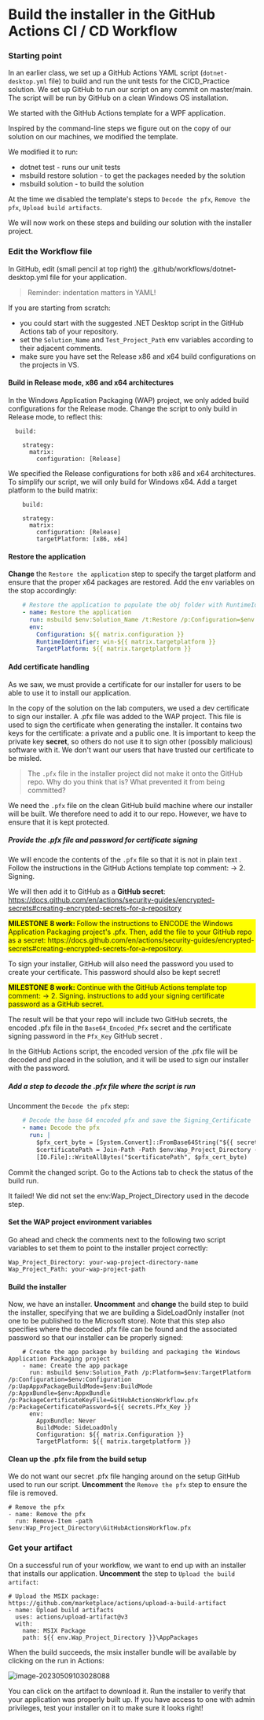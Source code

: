 # Build the installer in the GitHub Actions CI / CD Workflow



### Starting point

In an earlier class, we set up a GitHub Actions YAML script (`dotnet-desktop.yml` file) to build and run the unit tests for the CICD_Practice solution. We set up GitHub to run our script on any commit on master/main. The script will be run by GitHub on a clean Windows OS installation.

We started with the GitHub Actions template for a WPF application. 

Inspired by the command-line steps we figure out on the copy of our solution on our machines, we modified the template. 

We modified it to run:

- dotnet test - runs our unit tests
- msbuild restore solution - to get the packages needed by the solution
- msbuild solution - to build the solution

At the time we disabled the template's steps to `Decode the pfx`, `Remove the pfx`, `Upload build artifacts`.

We will now work on these steps and building our solution with the installer project.



### Edit the Workflow file

In GitHub, edit (small pencil at top right) the .github/workflows/dotnet-desktop.yml file for your application. 

> Reminder:  indentation matters in YAML!
>

If you are starting from scratch:

- you could start with the suggested .NET Desktop script in the GitHub Actions tab of your repository.
- set the `Solution_Name` and `Test_Project_Path` env variables according to their adjacent comments.
- make sure you have set the Release x86 and x64 build configurations on the projects in VS.



#### Build in Release mode, x86 and x64 architectures

In the Windows Application Packaging (WAP) project, we only added build configurations for the Release mode. Change the script to only build in Release mode, to reflect this:

```
  build:

    strategy:
      matrix:
        configuration: [Release]
```

We specified the Release configurations for both x86 and x64 architectures. To simplify our script, we will only build for Windows x64. Add a target platform to the build matrix:

```
    build:

    strategy:
      matrix:
        configuration: [Release]
        targetPlatform: [x86, x64]
```



#### Restore the application

**Change** the `Restore the application` step to specify the target platform and ensure that the proper x64 packages are restored. Add the env variables on the stop accordingly:

```yaml
    # Restore the application to populate the obj folder with RuntimeIdentifiers
    - name: Restore the application
      run: msbuild $env:Solution_Name /t:Restore /p:Configuration=$env:Configuration /p:Platform=$env:TargetPlatform
      env:
        Configuration: ${{ matrix.configuration }}
        RuntimeIdentifier: win-${{ matrix.targetplatform }}
        TargetPlatform: ${{ matrix.targetplatform }}
```



#### Add certificate handling

As we saw, we must provide a certificate for our installer for users to be able to use it to install our application. 

In the copy of the solution on the lab computers, we used a dev certificate to sign our installer. A .pfx file was added to the WAP project.  This file is used to sign the certificate when generating the installer. It contains two keys for the certificate: a private and a public one. It is important to keep the private key **secret**, so others do not use it to sign other (possibly malicious) software with it. We don't want our users that have trusted our certificate to be misled.

> The `.pfx` file in the installer project did not make it onto the GitHub repo. Why do you think that is? What prevented it from being committed?

We need the `.pfx` file on the clean GitHub build machine where our installer will be built. We therefore need to add it to our repo. However, we have to ensure that it is kept protected.



##### Provide the .pfx file and password for certificate signing

We will encode the contents of the `.pfx` file so that it is not in plain text . Follow the instructions in the GitHub Actions template top comment: -> 2. Signing.

We will then add it to GitHub as a **GitHub secret**: https://docs.github.com/en/actions/security-guides/encrypted-secrets#creating-encrypted-secrets-for-a-repository

<p style="background:yellow"><b>MILESTONE 8 work: </b>
     Follow the instructions to ENCODE the Windows Application Packaging project's .pfx. Then, add the file to your GitHub repo as a secret: https://docs.github.com/en/actions/security-guides/encrypted-secrets#creating-encrypted-secrets-for-a-repository.</p>


To sign your installer, GitHub will also need the password you used to create your certificate. This password should also be kept secret!

<p style="background:yellow"><b>MILESTONE 8 work: </b>
     Continue with the GitHub Actions template top comment: -> 2. Signing. instructions to add your signing certificate password as a GitHub secret.</p>

The result will be that your repo will include two GitHub secrets, the encoded .pfx file in the `Base64_Encoded_Pfx` secret and the certificate signing password in the `Pfx_Key` GitHub secret .  

In the GitHub Actions script, the encoded version of the .pfx file will be decoded and placed in the solution, and it will be used to sign our installer with the password.



##### Add a step to decode the .pfx file where the script is run

Uncomment the  `Decode the pfx` step:

```yaml
    # Decode the base 64 encoded pfx and save the Signing_Certificate
    - name: Decode the pfx
      run: |
        $pfx_cert_byte = [System.Convert]::FromBase64String("${{ secrets.Base64_Encoded_Pfx }}")
        $certificatePath = Join-Path -Path $env:Wap_Project_Directory -ChildPath GitHubActionsWorkflow.pfx
        [IO.File]::WriteAllBytes("$certificatePath", $pfx_cert_byte)
```



Commit the changed script. Go to the Actions tab to check the status of the build run.

It failed! We did not set the env:Wap_Project_Directory used in the decode step. 



#### Set the WAP project environment variables

Go ahead and check the comments next to the following two script variables to set them to point to the installer project correctly:

```
Wap_Project_Directory: your-wap-project-directory-name
Wap_Project_Path: your-wap-project-path  
```



#### Build the installer

Now, we have an installer. **Uncomment** and **change** the build step to build the installer, specifying that we are building a SideLoadOnly installer (not one to be published to the Microsoft store). Note that this step also specifies where the decoded .pfx file can be found and the associated password so that our installer can be properly signed: 

```
    # Create the app package by building and packaging the Windows Application Packaging project
    - name: Create the app package
      run: msbuild $env:Solution_Path /p:Platform=$env:TargetPlatform /p:Configuration=$env:Configuration /p:UapAppxPackageBuildMode=$env:BuildMode /p:AppxBundle=$env:AppxBundle /p:PackageCertificateKeyFile=GitHubActionsWorkflow.pfx /p:PackageCertificatePassword=${{ secrets.Pfx_Key }}
      env:
        AppxBundle: Never
        BuildMode: SideLoadOnly
        Configuration: ${{ matrix.Configuration }}
        TargetPlatform: ${{ matrix.targetplatform }}
```

 

#### Clean up the .pfx file from the build setup

We do not want our secret .pfx file hanging around on the setup GitHub used to run our script. **Uncomment** the `Remove the pfx` step to ensure the file is removed.

    # Remove the pfx
    - name: Remove the pfx
      run: Remove-Item -path $env:Wap_Project_Directory\GitHubActionsWorkflow.pfx



### Get your artifact

On a successful run of your workflow, we want to end up with an installer that installs our application. **Uncomment** the step to `Upload the build artifact`:

    # Upload the MSIX package: https://github.com/marketplace/actions/upload-a-build-artifact
    - name: Upload build artifacts
      uses: actions/upload-artifact@v3
      with:
        name: MSIX Package
        path: ${{ env.Wap_Project_Directory }}\AppPackages



When the build succeeds, the msix installer bundle will be available by clicking on the run in Actions:

![image-20230509103028088](./Images/GitHub_Actions_Artifacts.PNG)



You can click on the artifact to download it. Run the installer to verify that your application was properly built up. If you have access to one with admin privileges, test your installer on it to make sure it looks right!
